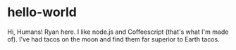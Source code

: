 # hello-world

Hi, Humans!
Ryan here. I like node.js and Coffeescript (that's what I'm made of).
I've had tacos on the moon and find them far superior to Earth tacos.
